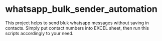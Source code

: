 # whatsapp_bulk_sender_automation
This project helps to send bluk whatsapp messages without saving in contacts. Simply put contact numbers into EXCEL sheet, then run this scripts accordingly to your need.
